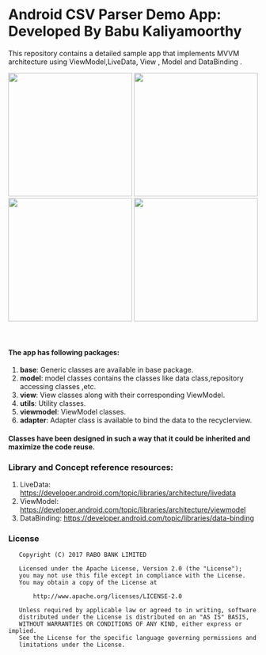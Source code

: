 # Android CSV Parser Demo App: Developed By Babu Kaliyamoorthy


This repository contains a detailed sample app that implements MVVM architecture using ViewModel,LiveData,
View , Model and DataBinding .
<p align="center">
  <img src="https://user-images.githubusercontent.com/5718428/69524651-876b0f80-0f8c-11ea-9e9a-feb45b513e57.jpg" width="250">

  <img src="https://user-images.githubusercontent.com/5718428/69525124-7078ed00-0f8d-11ea-92ad-c283ec156cac.jpg" width="250">
  <img src="https://user-images.githubusercontent.com/5718428/69524911-1415cd80-0f8d-11ea-802f-37aa17d95c71.jpg" width="250">
  <img src="https://user-images.githubusercontent.com/5718428/69524970-28f26100-0f8d-11ea-97d2-3142628306ac.jpg" width="250">
</p>
<br>

#### The app has following packages:
1. **base**: Generic classes are available in base package.
2. **model**: model classes contains the classes like data class,repository accessing classes ,etc.
3. **view**: View classes along with their corresponding ViewModel.
4. **utils**: Utility classes.
5. **viewmodel**: ViewModel classes.
6. **adapter**: Adapter class is available to bind the data to the recyclerview.


#### Classes have been designed in such a way that it could be inherited and maximize the code reuse.

### Library and Concept reference resources:
1. LiveData: https://developer.android.com/topic/libraries/architecture/livedata
2. ViewModel: https://developer.android.com/topic/libraries/architecture/viewmodel
3. DataBinding: https://developer.android.com/topic/libraries/data-binding


### License
```
   Copyright (C) 2017 RABO BANK LIMITED

   Licensed under the Apache License, Version 2.0 (the "License");
   you may not use this file except in compliance with the License.
   You may obtain a copy of the License at

       http://www.apache.org/licenses/LICENSE-2.0

   Unless required by applicable law or agreed to in writing, software
   distributed under the License is distributed on an "AS IS" BASIS,
   WITHOUT WARRANTIES OR CONDITIONS OF ANY KIND, either express or implied.
   See the License for the specific language governing permissions and
   limitations under the License.
```
